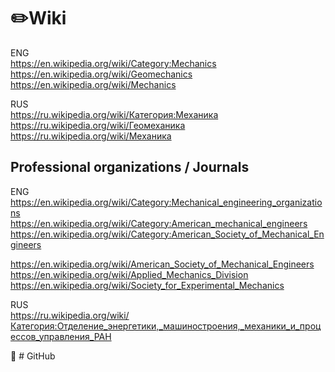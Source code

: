 # ✏️Wiki                
ENG                                     
https://en.wikipedia.org/wiki/Category:Mechanics                   
https://en.wikipedia.org/wiki/Geomechanics                     
https://en.wikipedia.org/wiki/Mechanics                   

RUS                    
https://ru.wikipedia.org/wiki/Категория:Механика                  
https://ru.wikipedia.org/wiki/Геомеханика                
https://ru.wikipedia.org/wiki/Механика                

## Professional organizations / Journals   
ENG               
https://en.wikipedia.org/wiki/Category:Mechanical_engineering_organizations            
https://en.wikipedia.org/wiki/Category:American_mechanical_engineers
https://en.wikipedia.org/wiki/Category:American_Society_of_Mechanical_Engineers                  

https://en.wikipedia.org/wiki/American_Society_of_Mechanical_Engineers     
https://en.wikipedia.org/wiki/Applied_Mechanics_Division                   
https://en.wikipedia.org/wiki/Society_for_Experimental_Mechanics                       

RUS         
https://ru.wikipedia.org/wiki/Категория:Отделение_энергетики,_машиностроения,_механики_и_процессов_управления_РАН                      


🏢 # GitHub

